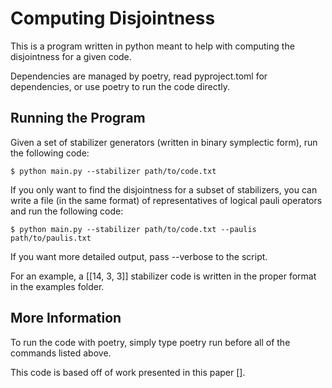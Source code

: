 # Computing Disjointness

This is a program written in python meant to help with computing the disjointness for a given code.  

Dependencies are managed by poetry, read pyproject.toml for dependencies, or use poetry to run the code directly.

## Running the Program

Given a set of stabilizer generators (written in binary symplectic form), run the following code:

    $ python main.py --stabilizer path/to/code.txt

If you only want to find the disjointness for a subset of stabilizers, you can write a file (in the same format) of 
representatives of logical pauli operators and run the following code:

    $ python main.py --stabilizer path/to/code.txt --paulis path/to/paulis.txt

If you want more detailed output, pass --verbose to the script.

For an example, a [[14, 3, 3]] stabilizer code is written in the proper format in the examples folder.

## More Information

To run the code with poetry, simply type poetry run before all of the commands listed above.

This code is based off of work presented in this paper [].
